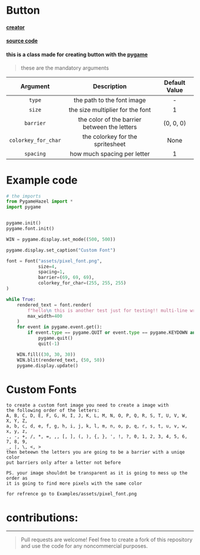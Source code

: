 # Button

#### [creator](https://github.com/Emc2356)
#### [source code](https://github.com/Emc2356/Pygame-Widgets)

#### this is a class made for creating button with the [pygame](https://www.pygame.org)
> these are the mandatory arguments

| Argument | Description | Default Value |
|:--------:|:-----------:|:-------------:|
| `type` | the path to the font image | - |
| `size` | the size multiplier for the font | 1 |
| `barrier` | the color of the barrier between the letters | (0, 0, 0) |
| `colorkey_for_char` | the colorkey for the spritesheet | None |
| `spacing` | how much spacing per letter | 1 |

# Example code

```python
# the imports
from PygameHazel import *
import pygame


pygame.init()
pygame.font.init()

WIN = pygame.display.set_mode((500, 500))

pygame.display.set_caption("Custom Font")

font = Font("assets/pixel_font.png",
            size=4,
            spacing=1,
            barrier=(69, 69, 69),
            colorkey_for_char=(255, 255, 255)
)

while True:
    rendered_text = font.render(
        f"hello\n this is another test just for testing!! multi-line wrapping also supported.\n Also i know the actual font sucks not gud at drawing",
        max_width=400
    )
    for event in pygame.event.get():
        if event.type == pygame.QUIT or event.type == pygame.KEYDOWN and event.key == pygame.K_ESCAPE:
            pygame.quit()
            quit(-1)

    WIN.fill((30, 30, 30))
    WIN.blit(rendered_text, (50, 50))
    pygame.display.update()
```

# Custom Fonts
~~~
to create a custom font image you need to create a image with
the following order of the letters:
A, B, C, D, E, F, G, H, I, J, K, L, M, N, O, P, Q, R, S, T, U, V, W, X, Y, Z,
a, b, c, d, e, f, g, h, i, j, k, l, m, n, o, p, q, r, s, t, u, v, w, x, y, z,
., -, +, /, *, =, ,, [, ], (, ), {, }, ', !, ?, 0, 1, 2, 3, 4, 5, 6, 7, 8, 9,
_, |, \, <, >
then beteewn the letters you are going to be a barrier with a uniqe color
put barriers only after a letter not before

PS. your image shouldnt be transparent as it is going to mess up the order as
it is going to find more pixels with the same color

for refrence go to Examples/assets/pixel_font.png
~~~

# contributions:
---
> Pull requests are welcome!
> Feel free to create a fork of this repository and use the code for any noncommercial purposes.
